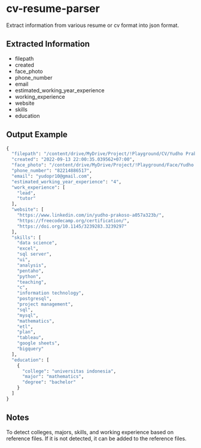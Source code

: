 # cv-resume-parser
Extract information from various resume or cv format into json format.

## Extracted Information
- filepath
- created
- face_photo
- phone_number
- email
- estimated_working_year_experience
- working_experience
- website
- skills
- education

## Output Example
```python
{
  "filepath": "/content/drive/MyDrive/Project/!Playground/CV/Yudho Prakoso-resume.pdf",
  "created": "2022-09-13 22:00:35.039562+07:00",
  "face_photo": "/content/drive/MyDrive/Project/!Playground/Face/Yudho Prakoso-resume.pdf.jpg",
  "phone_number": "82214886517",
  "email": "yudopr10@gmail.com",
  "estimated_working_year_experience": "4",
  "work_experience": [
    "lead",
    "tutor"
  ],
  "website": [
    "https://www.linkedin.com/in/yudho-prakoso-a057a323b/",
    "https://freecodecamp.org/certification/",
    "https://doi.org/10.1145/3239283.3239297"
  ],
  "skills": [
    "data science",
    "excel",
    "sql server",
    "ui",
    "analysis",
    "pentaho",
    "python",
    "teaching",
    "c",
    "information technology",
    "postgresql",
    "project management",
    "sql",
    "mysql",
    "mathematics",
    "etl",
    "plan",
    "tableau",
    "google sheets",
    "bigquery"
  ],
  "education": [
    {
      "college": "universitas indonesia",
      "major": "mathematics",
      "degree": "bachelor"
    }
  ]
}
```

## Notes
To detect colleges, majors, skills, and working experience based on reference files. If it is not detected, it can be added to the reference files.
